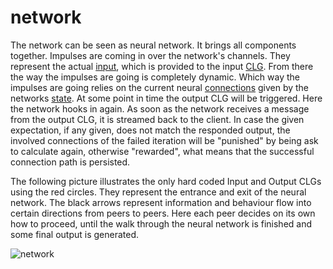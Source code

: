 # network
The network can be seen as neural network. It brings all components together.
Impulses are coming in over the network's channels. They represent the actual
[input](input.md), which is provided to the input [CLG](clg.md). From there the
way the impulses are going is completely dynamic. Which way the impulses are
going relies on the current neural [connections](connection.md) given by the
networks [state](state.md). At some point in time the output CLG will be
triggered. Here the network hooks in again. As soon as the network receives a
message from the output CLG, it is streamed back to the client. In case the
given expectation, if any given, does not match the responded output, the
involved connections of the failed iteration will be "punished" by being ask to
calculate again, otherwise "rewarded", what means that the successful
connection path is persisted.

The following picture illustrates the only hard coded Input and Output CLGs
using the red circles. They represent the entrance and exit of the neural
network. The black arrows represent information and behaviour flow into certain
directions from peers to peers. Here each peer decides on its own how to
proceed, until the walk through the neural network is finished and some final
output is generated.

![network](image/network.png)
